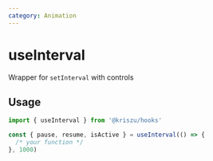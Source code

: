 ```yaml
---
category: Animation
---
```


# useInterval

Wrapper for `setInterval` with controls

## Usage

```js
import { useInterval } from '@kriszu/hooks'

const { pause, resume, isActive } = useInterval(() => {
  /* your function */
}, 1000)
```
